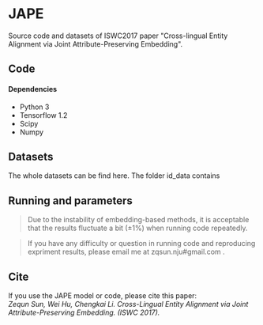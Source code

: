 # JAPE
Source code and datasets of ISWC2017 paper "Cross-lingual Entity Alignment via Joint Attribute-Preserving Embedding".

## Code

#### Dependencies
* Python 3
* Tensorflow 1.2 
* Scipy
* Numpy

## Datasets
The whole datasets can be find here. 
The folder id_data contains

## Running and parameters

>Due to the instability of embedding-based methods, it is acceptable that the results fluctuate a bit (±1%) when running code repeatedly.

>If you have any difficulty or question in running code and reproducing expriment results, please email me at zqsun.nju#gmail.com .

## Cite
If you use the JAPE model or code, please cite this paper:      
_Zequn Sun, Wei Hu, Chengkai Li. Cross-Lingual Entity Alignment via Joint Attribute-Preserving Embedding. (ISWC 2017)._
